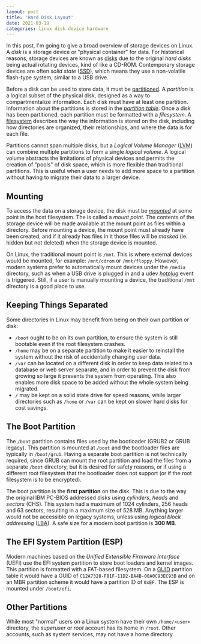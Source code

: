 ```yaml
---
layout: post
title: 'Hard Disk Layout'
date: 2021-03-19
categories: linux disk device hardware
---
```


In this post, I'm going to give a broad overview of storage devices on Linux. A _disk_ is
a storage device or "physical container" for data. For historical reasons, storage devices
are known as [disks](https://en.wikipedia.org/wiki/Hard_disk_drive) due to the original
_hard disks_ being actual rotating devices, kind of like a CD-ROM. Contemporary storage
devices are often _solid state_ ([SSD](https://en.wikipedia.org/wiki/Solid-state_drive)),
which means they use a non-volatile flash-type system, similar to a USB drive.

Before a disk can be used to store data, it must be [partitioned](https://en.wikipedia.org/wiki/Disk_partitioning).
A _partition_ is a logical subset of the physical disk, designed as a way to compartmentalize
information. Each disk must have at least one partition. Information about the partitions
is stored in the [_partition table_](https://en.wikipedia.org/wiki/Partition_table).
Once a disk has been partitioned, each partition must be formatted with a _filesystem_.
A [filesystem](https://en.wikipedia.org/wiki/File_system) describes the way the information
is stored on the disk, including how directories are organized, their relationships,
and where the data is for each file.

Partitions cannot span multiple disks, but a _Logical Volume Manager_ ([LVM](<https://en.wikipedia.org/wiki/Logical_Volume_Manager_(Linux)>))
can combine multiple partitions to form a single _logical volume_. A logical volume
abstracts the limitations of physical devices and permits the creation of "pools" of disk
space, which is more flexible than traditional partitions. This is useful when a user
needs to add more space to a partition without having to migrate their data to a larger
device.

## Mounting

To access the data on a storage device, the disk must be [_mounted_](https://en.wikipedia.org/wiki/Mount_%28computing%29) at some point in the
host filesystem. The is called a _mount point_. The contents of the storage device will be
made available at the mount point as files within a directory. Before mounting a device,
the mount point must already have been created, and if it already has files in it those
files will be _masked_ (ie. hidden but not deleted) when the storage device is mounted.

On Linux, the traditional mount point is `/mnt`. This is where external devices would be
mounted, for example: `/mnt/cdrom` or `/mnt/floppy`. However, modern systems prefer to
automatically mount devices under the `/media` directory, such as when a USB drive is
plugged in and a udev [_hotplug_](https://en.wikipedia.org/wiki/Hot_swapping) event is triggered. Still, if a user is manually mounting
a device, the traditional `/mnt` directory is a good place to use.

## Keeping Things Separated

Some directories in Linux may benefit from being on their own partition or disk:

- `/boot` ought to be on its own partition, to ensure the system is still bootable even if
  the root filesystem crashes.
- `/home` may be on a separate partition to make it easier to reinstall the system without
  the risk of accidentally changing user data.
- `/var` can be located on a different disk in order to keep data related to a database or
  web server separate, and in order to prevent the disk from growing so large it prevents
  the system from operating. This also enables more disk space to be added without the
  whole system being migrated.
- `/` may be kept on a solid state drive for speed reasons, while larger directories such
  as `/home` or `/var` can be kept on slower hard disks for cost savings.

## The Boot Partition

The `/boot` partition contains files used by the bootloader (GRUB2 or GRUB legacy). This
partition is mounted at `/boot` and the bootloader files are typically in `/boot/grub`.
Having a separate boot partition is not technically required, since GRUB can mount the
root partition and load the files from a separate `/boot` directory, but it is desired for
safety reasons, or if using a different root filesystem that the bootloader does not
support (or if the root filesystem is to be encrypted).

The boot partition is the **first partition** on the disk. This is due to the way the
original IBM PC-BIOS addressed disks using _cylinders_, _heads_ and _sectors_ (CHS). This
system had a maximum of 1024 cylinders, 256 heads and 63 sectors, resulting in a maximum
size of 528 MB. Anything larger would not be accessible on legacy systems, unless using
_logical block addressing_ ([LBA](https://en.wikipedia.org/wiki/Logical_block_addressing)).
A safe size for a modern boot partition is **300 MB**.

## The EFI System Partition (ESP)

Modern machines based on the _Unified Extensible Firmware Interface_ (UEFI) use the EFI
system partition to store boot loaders and kernel images. This partition is formatted with
a FAT-based filesystem. On a [GUID](https://en.wikipedia.org/wiki/Universally_unique_identifier)
partition table it would have a GUID of `C12A7328-F81F-11D2-BA4B-00A0C93EC93B` and on an
MBR partition scheme it would have a partition ID of `0xEF`. The ESP is mounted under `/boot/efi`.

## Other Partitions

While most "normal" users on a Linux system have their own `/home/<user>` directory, the
_superuser_ or _root_ account has its home in `/root`. Other accounts, such as system
services, may not have a home directory.
